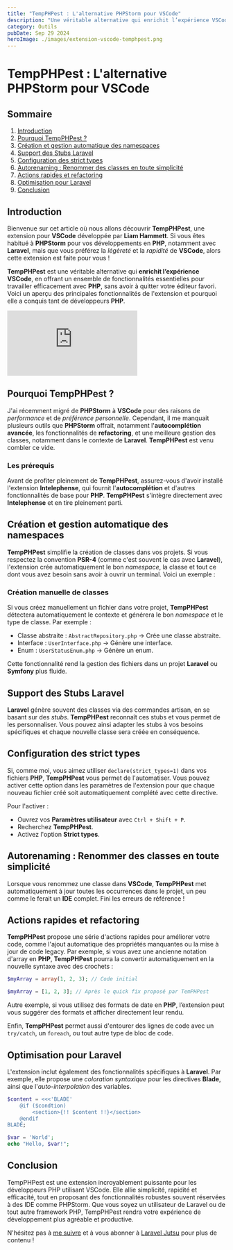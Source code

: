```yaml
---
title: "TempPHPest : L'alternative PHPStorm pour VSCode"
description: "Une véritable alternative qui enrichit l’expérience VSCode pour PHP."
category: Outils
pubDate: Sep 29 2024
heroImage: ./images/extension-vscode-temphpest.png
---
```


# TempPHPest : L'alternative PHPStorm pour VSCode

## Sommaire
1. [Introduction](#introduction)
2. [Pourquoi TempPHPest ?](#pourquoi)
3. [Création et gestion automatique des namespaces](#namespaces)
4. [Support des Stubs Laravel](#stubs)
5. [Configuration des strict types](#strict)
6. [Autorenaming : Renommer des classes en toute simplicité](#autorenaming)
7. [Actions rapides et refactoring](#refactoring)
8. [Optimisation pour Laravel](#laravel)
9. [Conclusion](#conclusion)

## Introduction <a name="introduction"></a>

Bienvenue sur cet article où nous allons découvrir **TempPHPest**, une extension pour **VSCode** développée par **Liam Hammett**. Si vous êtes habitué à **PHPStorm** pour vos développements en **PHP**, notamment avec **Laravel**, mais que vous préférez la *légèreté* et la *rapidité* de **VSCode**, alors cette extension est faite pour vous !

**TempPHPest** est une véritable alternative qui **enrichit l’expérience VSCode**, en offrant un ensemble de fonctionnalités essentielles pour travailler efficacement avec **PHP**, sans avoir à quitter votre éditeur favori. Voici un aperçu des principales fonctionnalités de l'extension et pourquoi elle a conquis tant de développeurs **PHP**.

<iframe class="w-full aspect-video" src="https://www.youtube.com/embed/RK9UjWwCfPc" loading="lazy" frameborder="0" allowfullscreen></iframe>

## Pourquoi TempPHPest ? <a name="pourquoi"></a>

J'ai récemment migré de **PHPStorm** à **VSCode** pour des raisons de *performance* et de *préférence personnelle*. Cependant, il me manquait plusieurs outils que **PHPStorm** offrait, notamment l'**autocomplétion avancée**, les fonctionnalités de **refactoring**, et une meilleure gestion des classes, notamment dans le contexte de **Laravel**. **TempPHPest** est venu combler ce vide.

### Les prérequis

Avant de profiter pleinement de **TempPHPest**, assurez-vous d'avoir installé l'extension **Intelephense**, qui fournit l'**autocomplétion** et d'autres fonctionnalités de base pour **PHP**. **TempPHPest** s'intègre directement avec **Intelephense** et en tire pleinement parti.

## Création et gestion automatique des namespaces <a name="namespaces"></a>

**TempPHPest** simplifie la création de classes dans vos projets. Si vous respectez la convention **PSR-4** (comme c'est souvent le cas avec **Laravel**), l'extension crée automatiquement le bon *namespace*, la classe et tout ce dont vous avez besoin sans avoir à ouvrir un terminal. Voici un exemple :

### Création manuelle de classes

Si vous créez manuellement un fichier dans votre projet, **TempPHPest** détectera automatiquement le contexte et générera le bon *namespace* et le type de classe. Par exemple :

- Classe abstraite : `AbstractRepository.php` → Crée une classe abstraite.
- Interface : `UserInterface.php` → Génère une interface.
- Enum : `UserStatusEnum.php` → Génère un enum.

Cette fonctionnalité rend la gestion des fichiers dans un projet **Laravel** ou **Symfony** plus fluide.

## Support des Stubs Laravel <a name="stubs"></a>

**Laravel** génère souvent des classes via des commandes artisan, en se basant sur des *stubs*. **TempPHPest** reconnaît ces stubs et vous permet de les personnaliser. Vous pouvez ainsi adapter les stubs à vos besoins spécifiques et chaque nouvelle classe sera créée en conséquence.

## Configuration des strict types <a name="strict"></a>

Si, comme moi, vous aimez utiliser `declare(strict_types=1)` dans vos fichiers **PHP**, **TempPHPest** vous permet de l'automatiser. Vous pouvez activer cette option dans les paramètres de l'extension pour que chaque nouveau fichier créé soit automatiquement complété avec cette directive.

Pour l'activer :

- Ouvrez vos **Paramètres utilisateur** avec `Ctrl + Shift + P`.
- Recherchez **TempPHPest**.
- Activez l'option **Strict types**.

## Autorenaming : Renommer des classes en toute simplicité <a name="autorenaming"></a>

Lorsque vous renommez une classe dans **VSCode**, **TempPHPest** met automatiquement à jour toutes les occurrences dans le projet, un peu comme le ferait un **IDE** complet. Fini les erreurs de référence !

## Actions rapides et refactoring <a name="refactoring"></a>

**TempPHPest** propose une série d'actions rapides pour améliorer votre code, comme l'ajout automatique des propriétés manquantes ou la mise à jour de code legacy. Par exemple, si vous avez une ancienne notation d'array en **PHP**, **TempPHPest** pourra la convertir automatiquement en la nouvelle syntaxe avec des crochets :

```php
$myArray = array(1, 2, 3); // Code initial

$myArray = [1, 2, 3]; // Après le quick fix proposé par TemPHPest
```

Autre exemple, si vous utilisez des formats de date en **PHP**, l’extension peut vous suggérer des formats et afficher directement leur rendu.

Enfin, **TempPHPest** permet aussi d'entourer des lignes de code avec un `try/catch`, un `foreach`, ou tout autre type de bloc de code.

## Optimisation pour Laravel <a name="laravel"></a>

L'extension inclut également des fonctionnalités spécifiques à **Laravel**. Par exemple, elle propose une *coloration syntaxique* pour les directives **Blade**, ainsi que l'*auto-interpolation* des variables.

```php
$content = <<<'BLADE'
    @if ($condtion)
        <section>{!! $content !!}</section>
    @endif
BLADE;
```

```php
$var = 'World';
echo "Hello, $var!";
```

## Conclusion <a name="conclusion"></a>

TempPHPest est une extension incroyablement puissante pour les développeurs PHP utilisant VSCode. Elle allie simplicité, rapidité et efficacité, tout en proposant des fonctionnalités robustes souvent réservées à des IDE comme PHPStorm. Que vous soyez un utilisateur de Laravel ou de tout autre framework PHP, TempPHPest rendra votre expérience de développement plus agréable et productive.

N'hésitez pas à [me suivre](https://twitter.com/LaravelJutsu) et à vous abonner à [Laravel Jutsu](https://www.youtube.com/@LaravelJutsu) pour plus de contenu !
